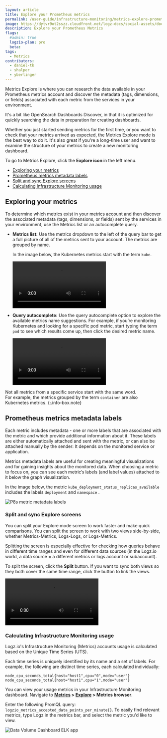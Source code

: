 ```yaml
---
layout: article
title: Explore your Prometheus metrics
permalink: /user-guide/infrastructure-monitoring/metrics-explore-prometheus/
image: https://dytvr9ot2sszz.cloudfront.net/logz-docs/social-assets/docs-social.jpg
description: Explore your Prometheus Metrics
flags:
  #admin: true
  logzio-plan: pro
  beta: 
tags:
  - Metrics
contributors:
  - daniel-tk
  - shalper
  - yberlinger
---
```



Metrics Explore is where you can research the data available in your Prometheus metrics account and discover the metadata (tags, dimensions, or fields) associated with each metric from the services in your environment.

It's a bit like OpenSearch Dashboards Discover, in that it is optimized for quickly searching the data in preparation for creating dashboards.

Whether you just started sending metrics for the first time, or you want to check that your metrics arrived as expected, the Metrics Explore mode is the best way to do it. It's also great if you're a long-time user and want to examine the structure of your metrics to create a new monitoring dashboard.

To go to Metrics Explore, click the **Explore icon <i class="far fa-compass"></i>** in the left menu.

* [Exploring your metrics](/user-guide/infrastructure-monitoring/metrics-explore-prometheus/#exploring-your-metrics)
* [Prometheus metrics metadata labels](/user-guide/infrastructure-monitoring/metrics-explore-prometheus/#prometheus-metrics-metadata-labels)
* [Split and sync Explore screens](/user-guide/infrastructure-monitoring/metrics-explore-prometheus/#split-and-sync-explore-screens)
* [Calculating Infrastructure Monitoring usage](/user-guide/infrastructure-monitoring/metrics-explore-prometheus/#calculating-infrastructure-monitoring-usage)

<!-- Exposing the metrics in your system - discovering the associated metadata (tags, dimensions, or fields) sent by the services in your environment -->

## Exploring your metrics

To determine which metrics exist in your metrics account and then discover the associated metadata (tags, dimensions, or fields) sent by the services in your environment, use the Metrics list or an autocomplete query.

- **Metrics list:** Use the metrics dropdown to the left of the query bar to get a full picture of all of the metrics sent to your account. 
The metrics are grouped by name. 

  In the image below, the Kubernetes metrics start with the term `kube`. 

  <!-- ![P8s metrics tree list](https://dytvr9ot2sszz.cloudfront.net/logz-docs/grafana-explore/grafana-exp8s-metrics-list.png) -->

   <video autoplay loop>
    <source src="https://dytvr9ot2sszz.cloudfront.net/logz-docs/grafana-explore/p8s-xplore11-metricslist.mp4" type="video/mp4" />
  </video>

- **Query autocomplete:** Use the query autocomplete option to explore the available metrics name suggestions. 
  For example, if you’re monitoring Kubernetes and looking for a specific pod metric, start typing the term `pod` to see which results come up, then click the desired metric name.

  <!-- ![P8s query autocomplete](https://dytvr9ot2sszz.cloudfront.net/logz-docs/grafana-explore/grafana-exp8s-querylist.png)  -->

  <video autoplay loop>
    <source src="https://dytvr9ot2sszz.cloudfront.net/logz-docs/grafana-explore/p8s-explore-query.mp4" type="video/mp4" />
  </video>

Not all metrics from a specific service start with the same word. <br>For example, the metrics grouped by the term `container` are also Kubernetes metrics. 
{:.info-box.note}

## Prometheus metrics metadata labels

Each metric includes metadata - one or more labels that are associated with the metric and which provide additional information about it. These labels are either automatically attached and sent with the metric, or can also be attached manually by the sender: It depends on the monitored service or application. 

Metrics metadata labels are useful for creating meaningful visualizations and for gaining insights about the monitored data. When choosing a metric to focus on, you can see each metric’s labels (and label values) attached to it below the graph visualization. 

In the image below, the metric `kube_deployment_status_replicas_available` includes the labels `deployment` and `namespace` .

![P8s metric metadata labels](https://dytvr9ot2sszz.cloudfront.net/logz-docs/grafana-explore/grafana-exp8s-metadata-labels1.png)

### Split and sync Explore screens

You can split your Explore mode screen to work faster and make quick comparisons. You can split the screen to work with two views side-by-side, whether Metrics-Metrics, Logs-Logs, or Logs-Metrics.  <!-- what sort of things would you display in the 2 panels, for example?  -->

Splitting the screen is especially effective for checking how queries behave in different time ranges and even for different data sources (in the Logz.io world, a data source = a different metrics or logs account or subaccount).

To split the screen, click the **<i class="fas fa-columns"></i> Split** button.
If you want to sync both views so they both cover the same time range, click the **<i class="fas fa-link"></i>** button to link the views.

<!-- ![Sync P8s Explore views](https://dytvr9ot2sszz.cloudfront.net/logz-docs/grafana-explore/grafana-exp8s-splitsync1.png) -->

<video autoplay loop>
    <source src="https://dytvr9ot2sszz.cloudfront.net/logz-docs/grafana-explore/p8s-xplore-split-sync.mp4" type="video/mp4" />
  </video>

### Calculating Infrastructure Monitoring usage

Logz.io's Infrastructure Monitoring (Metrics) accounts usage is calculated based on the Unique Time Series (UTS).

Each time series is uniquely identified by its name and a set of labels. For example, the following are distinct time series, each calculated individually:

`node_cpu_seconds_total{host="host1",cpu="0",mode="user"}`
`node_cpu_seconds_total{host="host1",cpu="1",mode="user"}`


You can view your usage metrics in your Infrastructure Monitoring dashboard. Navigate to **[Metrics](https://app.logz.io/#/dashboard/metrics) > [Explore](https://app.logz.io/#/dashboard/metrics/explore) > Metrics browser**. 

Enter the following PromQL query: `logzio_metrics_accepted_data_points_per_minute{}`. To easily find relevant metrics, type Logz in the metrics bar, and select the metric you'd like to view.

![Data Volume Dashboard ELK app](https://dytvr9ot2sszz.cloudfront.net/logz-docs/accounts/explore-cpu-usage.png)
